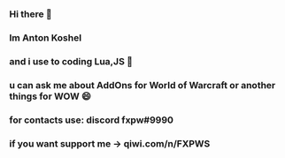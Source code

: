 ### Hi there 👋
### Im Anton Koshel
### and i use to coding Lua,JS 🤔
### u can ask me about AddOns for World of Warcraft or another things for WOW 😄
### for contacts use: discord fxpw#9990
### if you want support me -> qiwi.com/n/FXPWS

<!--
**fxpw/fxpw** is a ✨ _special_ ✨ repository because its `README.md` (this file) appears on your GitHub profile.

Here are some ideas to get you started:

- 🔭 I’m currently working on ...
- 🌱 I’m currently learning ...
- 👯 I’m looking to collaborate on ...
- 🤔 I’m looking for help with ...
- 💬 Ask me about ...
- 📫 How to reach me: ...
- 😄 Pronouns: ...
- ⚡ Fun fact: ...
-->


